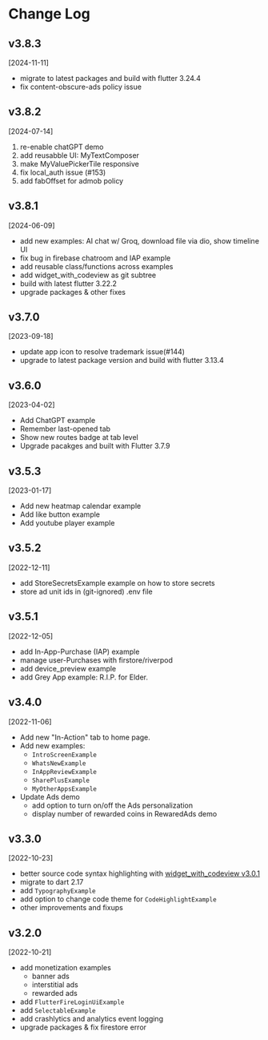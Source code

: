 # Change Log

## v3.8.3
[2024-11-11]
- migrate to latest packages and build with flutter 3.24.4
- fix content-obscure-ads policy issue

## v3.8.2
[2024-07-14]
1. re-enable chatGPT demo
2. add reusabble UI: MyTextComposer 
3. make MyValuePickerTile responsive
4. fix local_auth issue (#153)
5. add fabOffset for admob policy

## v3.8.1
[2024-06-09]
- add new examples: AI chat w/ Groq, download file via dio, show timeline UI
- fix bug in firebase chatroom and IAP example 
- add reusable class/functions across examples
- add widget_with_codeview as git subtree
- build with latest flutter 3.22.2
- upgrade packages & other fixes


## v3.7.0
[2023-09-18]
- update app icon to resolve trademark issue(#144)
- upgrade to latest package version and build with flutter 3.13.4

## v3.6.0
[2023-04-02]
- Add ChatGPT example
- Remember last-opened tab
- Show new routes badge at tab level
- Upgrade pacakges and built with Flutter 3.7.9

## v3.5.3
[2023-01-17]
- Add new heatmap calendar example
- Add like button example
- Add youtube player example

## v3.5.2
[2022-12-11]
- add StoreSecretsExample example on how to store secrets
- store ad unit ids in (git-ignored) .env file

## v3.5.1
[2022-12-05]
- add In-App-Purchase (IAP) example
- manage user-Purchases with firstore/riverpod
- add device_preview example
- add Grey App example: R.I.P. for Elder.

## v3.4.0
[2022-11-06]
- Add new "In-Action" tab to home page.
- Add new examples:
  - `IntroScreenExample`
  - `WhatsNewExample`
  - `InAppReviewExample`
  - `SharePlusExample`
  - `MyOtherAppsExample`
- Update Ads demo
  - add option to turn on/off the Ads personalization
  - display number of rewarded coins in RewaredAds demo

## v3.3.0
[2022-10-23]
- better source code syntax highlighting with [widget_with_codeview v3.0.1](https://pub.dev/packages/widget_with_codeview)
- migrate to dart 2.17
- add `TypographyExample`
- add option to change code theme for `CodeHighlightExample`
- other improvements and fixups

## v3.2.0
[2022-10-21]
- add monetization examples
  - banner ads
  - interstitial ads
  - rewarded ads
- add `FlutterFireLoginUiExample`
- add `SelectableExample`
- add crashlytics and analytics event logging
- upgrade packages & fix firestore error